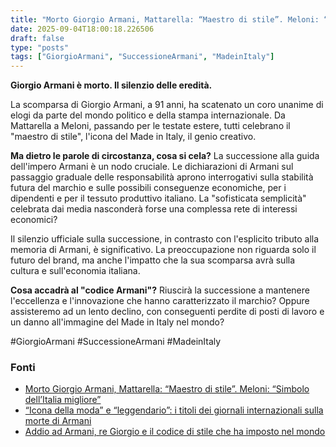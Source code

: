```yaml
---
title: "Morto Giorgio Armani, Mattarella: “Maestro di stile”. Meloni: “Simbolo dell’Italia migliore”"
date: 2025-09-04T18:00:18.226506
draft: false
type: "posts"
tags: ["GiorgioArmani", "SuccessioneArmani", "MadeinItaly"]
---
```


**Giorgio Armani è morto. Il silenzio delle eredità.**

La scomparsa di Giorgio Armani, a 91 anni, ha scatenato un coro unanime di elogi da parte del mondo politico e della stampa internazionale.  Da Mattarella a Meloni, passando per le testate estere, tutti celebrano il "maestro di stile", l'icona del Made in Italy, il genio creativo.

**Ma dietro le parole di circostanza, cosa si cela?**  La successione alla guida dell'impero Armani è un nodo cruciale. Le dichiarazioni di Armani sul passaggio graduale delle responsabilità aprono interrogativi sulla stabilità futura del marchio e sulle possibili conseguenze economiche, per i dipendenti e per il tessuto produttivo italiano.  La "sofisticata semplicità" celebrata dai media nasconderà forse una complessa rete di interessi economici?

Il silenzio ufficiale sulla successione, in contrasto con l'esplicito tributo alla memoria di Armani, è significativo. La preoccupazione non riguarda solo il futuro del brand, ma anche l'impatto che la sua scomparsa avrà sulla cultura e sull'economia italiana.

**Cosa accadrà al "codice Armani"?** Riuscirà la successione a mantenere l'eccellenza e l'innovazione che hanno caratterizzato il marchio?  Oppure assisteremo ad un lento declino, con conseguenti perdite di posti di lavoro e un danno all'immagine del Made in Italy nel mondo?


#GiorgioArmani #SuccessioneArmani #MadeinItaly


### Fonti
- [Morto Giorgio Armani, Mattarella: “Maestro di stile”. Meloni: “Simbolo dell’Italia migliore”](https://www.repubblica.it/cronaca/2025/09/04/diretta/morto_giorgio_armani_reazioni_moda-424826207/)
- [“Icona della moda” e “leggendario”: i titoli dei giornali internazionali sulla morte di Armani](https://www.repubblica.it/esteri/2025/09/04/news/reazioni_media_internazionali_morte_giorgio_armani-424826383/)
- [Addio ad Armani, re Giorgio e il codice di stile che ha imposto nel mondo](https://www.repubblica.it/cronaca/2025/09/04/news/codice_stile_giorgio_armani_stilista-424826174/)

